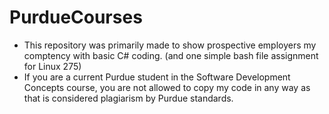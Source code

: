 # PurdueCourses

- This repository was primarily made to show prospective employers my comptency with basic C# coding. (and one simple bash file assignment for Linux 275)
- If you are a current Purdue student in the Software Development Concepts course, you are not allowed to copy my code in any way as that is considered plagiarism by Purdue standards.
